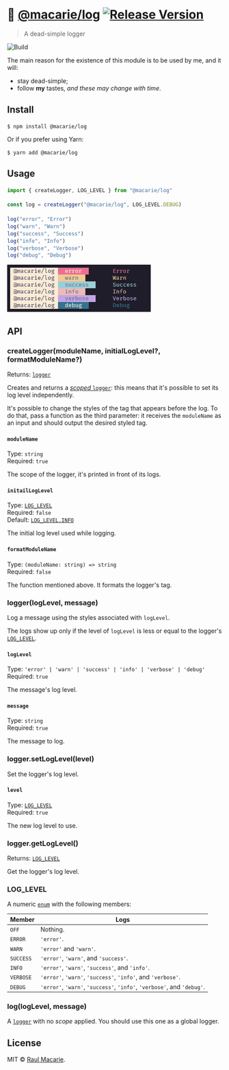 # 🍕 [@macarie/log](https://github.com/macarie/log) [![Release Version](https://img.shields.io/npm/v/macarie/log?label=&color=0080FF)](https://www.npmjs.com/package/@macarie/log)

> A dead-simple logger

![Build](https://github.com/macarie/log/workflows/test/badge.svg)

The main reason for the existence of this module is to be used by me, and it will:

- stay dead-simple;
- follow **my** tastes, _and these may change with time_.

## Install

```console
$ npm install @macarie/log
```

Or if you prefer using Yarn:

```console
$ yarn add @macarie/log
```

## Usage

```javascript
import { createLogger, LOG_LEVEL } from "@macarie/log"

const log = createLogger("@macarie/log", LOG_LEVEL.DEBUG)

log("error", "Error")
log("warn", "Warn")
log("success", "Success")
log("info", "Info")
log("verbose", "Verbose")
log("debug", "Debug")
```

![logs printed](./media/log-output.png)

## API

### createLogger(moduleName, initialLogLevel?, formatModuleName?)

Returns: [`logger`](#loggerloglevel-message)

Creates and returns a [_scoped_ `logger`](#loggerloglevel-message): this means that it's possible to set its log level independently.

It's possible to change the styles of the tag that appears before the log. To do that, pass a function as the third parameter: it receives the `moduleName` as an input and should output the desired styled tag.

#### `moduleName`

Type: `string`<br>
Required: `true`

The scope of the logger, it's printed in front of its logs.

#### `initailLogLevel`

Type: [`LOG_LEVEL`](#log_level)<br>
Required: `false`<br>
Default: [`LOG_LEVEL.INFO`](#log_level)

The initial log level used while logging.

#### `formatModuleName`

Type: `(moduleName: string) => string`<br>
Required: `false`

The function mentioned above. It formats the logger's tag.

### logger(logLevel, message)

Log a message using the styles associated with `logLevel`.

The logs show up only if the level of `logLevel` is less or equal to the logger's [`LOG_LEVEL`](#log_level).

#### `logLevel`

Type: `'error' | 'warn' | 'success' | 'info' | 'verbose' | 'debug'`<br>
Required: `true`

The message's log level.

#### `message`

Type: `string`<br>
Required: `true`

The message to log.

### logger.setLogLevel(level)

Set the logger's log level.

#### `level`

Type: [`LOG_LEVEL`](#log_level)<br>
Required: `true`

The new log level to use.

### logger.getLogLevel()

Returns: [`LOG_LEVEL`](#log_level)

Get the logger's log level.

### LOG_LEVEL

A numeric [`enum`](https://www.typescriptlang.org/docs/handbook/enums.html) with the following members:

| Member    | Logs                                                                    |
| --------- | ----------------------------------------------------------------------- |
| `OFF`     | Nothing.                                                                |
| `ERROR`   | `'error'`.                                                              |
| `WARN`    | `'error'` and `'warn'`.                                                 |
| `SUCCESS` | `'error'`, `'warn'`, and `'success'`.                                   |
| `INFO`    | `'error'`, `'warn'`, `'success'`, and `'info'`.                         |
| `VERBOSE` | `'error'`, `'warn'`, `'success'`, `'info'`, and `'verbose'`.            |
| `DEBUG`   | `'error'`, `'warn'`, `'success'`, `'info'`, `'verbose'`, and `'debug'`. |

### log(logLevel, message)

A [`logger`](#loggerloglevel-message) with no _scope_ applied. You should use this one as a global logger.

## License

MIT © [Raul Macarie](https://macarie.me).
